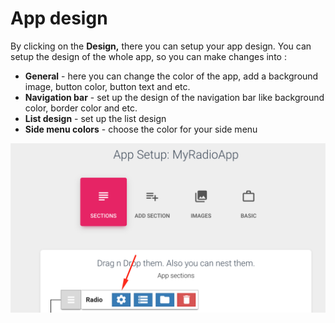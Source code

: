 # App design

By clicking on the **Design,** there you can setup your app design. You can setup the design of the whole app, so you can make changes into :

* **General** - here you can change the color of the app, add a background image, button color, button text and etc.
* **Navigation bar** - set up the design of the navigation bar like background color, border color and etc. 
* **List design** - set up the list design
* **Side menu colors** - choose the color for your side menu

![](../.gitbook/assets/image%20%2825%29.png)

